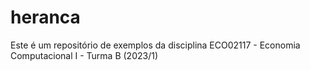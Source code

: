 # heranca
Este é um repositório de exemplos da disciplina ECO02117 - Economia Computacional I - Turma B (2023/1)
